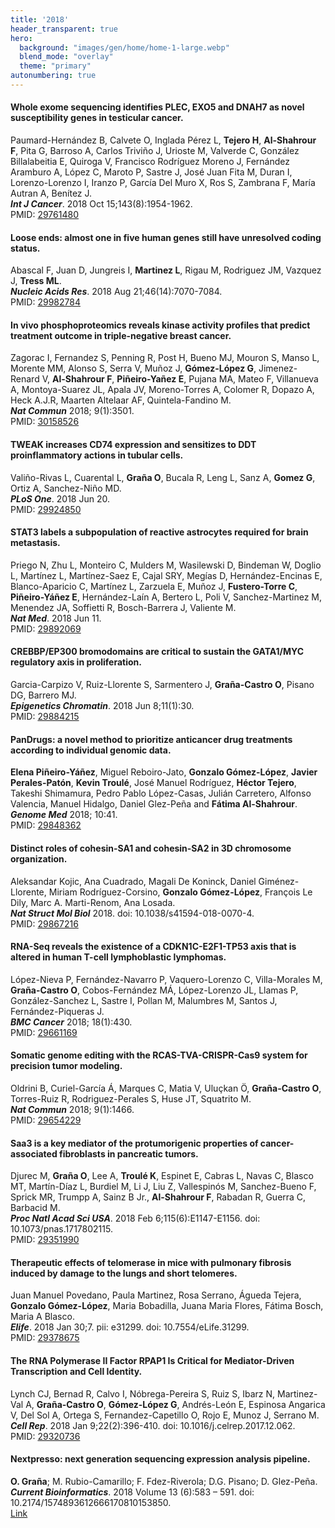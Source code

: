 ```yaml
---
title: '2018'
header_transparent: true
hero:
  background: "images/gen/home/home-1-large.webp"
  blend_mode: "overlay"
  theme: "primary"
autonumbering: true
---
```


#### Whole exome sequencing identifies PLEC, EXO5 and DNAH7 as novel susceptibility genes in testicular cancer.
Paumard-Hernández B, Calvete O, Inglada Pérez L, **Tejero H**, **Al-Shahrour F**, Pita G, Barroso A, Carlos Triviño J, Urioste M, Valverde C, González Billalabeitia E, Quiroga V, Francisco Rodríguez Moreno J, Fernández Aramburo A, López C, Maroto P, Sastre J, José Juan Fita M, Duran I, Lorenzo-Lorenzo I, Iranzo P, García Del Muro X, Ros S, Zambrana F, María Autran A, Benítez J.  
***Int J Cancer***. 2018 Oct 15;143(8):1954-1962.  
PMID: [29761480](https://pubmed.ncbi.nlm.nih.gov/29761480/)

#### Loose ends: almost one in five human genes still have unresolved coding status.
Abascal F, Juan D, Jungreis I, **Martinez L**, Rigau M, Rodriguez JM, Vazquez J, **Tress ML**.  
***Nucleic Acids Res***. 2018 Aug 21;46(14):7070-7084.  
PMID: [29982784](https://pubmed.ncbi.nlm.nih.gov/29982784/)

#### In vivo phosphoproteomics reveals kinase activity profiles that predict treatment outcome in triple-negative breast cancer.
Zagorac I, Fernandez S, Penning R, Post H, Bueno MJ, Mouron S, Manso L, Morente MM, Alonso S, Serra V, Muñoz J, **Gómez-López G**, Jimenez-Renard V, **Al-Shahrour F**, **Piñeiro-Yañez E**, Pujana MA, Mateo F, Villanueva A, Montoya-Suarez JL, Apala JV, Moreno-Torres A, Colomer R, Dopazo A, Heck A.J.R, Maarten Altelaar AF, Quintela-Fandino M.  
***Nat Commun*** 2018; 9(1):3501.  
PMID: [30158526](https://pubmed.ncbi.nlm.nih.gov/30158526/)

#### TWEAK increases CD74 expression and sensitizes to DDT proinflammatory actions in tubular cells.
Valiño-Rivas L, Cuarental L, **Graña O**, Bucala R, Leng L, Sanz A, **Gomez G**, Ortiz A, Sanchez-Niño MD.  
***PLoS One***. 2018 Jun 20.  
PMID: [29924850](https://pubmed.ncbi.nlm.nih.gov/29924850/)

#### STAT3 labels a subpopulation of reactive astrocytes required for brain metastasis.
Priego N, Zhu L, Monteiro C, Mulders M, Wasilewski D, Bindeman W, Doglio L, Martínez L, Martínez-Saez E, Cajal SRY, Megías D, Hernández-Encinas E, Blanco-Aparicio C, Martínez L, Zarzuela E, Muñoz J, **Fustero-Torre C**, **Piñeiro-Yáñez E**, Hernández-Laín A, Bertero L, Poli V, Sanchez-Martinez M, Menendez JA, Soffietti R, Bosch-Barrera J, Valiente M.  
***Nat Med***. 2018 Jun 11.  
PMID: [29892069](https://pubmed.ncbi.nlm.nih.gov/29892069/)

#### CREBBP/EP300 bromodomains are critical to sustain the GATA1/MYC regulatory axis in proliferation.
Garcia-Carpizo V, Ruiz-Llorente S, Sarmentero J, **Graña-Castro O**, Pisano DG, Barrero MJ.  
***Epigenetics Chromatin***. 2018 Jun 8;11(1):30.  
PMID: [29884215](https://pubmed.ncbi.nlm.nih.gov/29884215/)

#### PanDrugs: a novel method to prioritize anticancer drug treatments according to individual genomic data.
**Elena Piñeiro-Yáñez**, Miguel Reboiro-Jato, **Gonzalo Gómez-López**, **Javier Perales-Patón**, **Kevin Troulé**, José Manuel Rodríguez, **Héctor Tejero**, Takeshi Shimamura, Pedro Pablo López-Casas, Julián Carretero, Alfonso Valencia, Manuel Hidalgo, Daniel Glez-Peña and **Fátima Al-Shahrour**.  
***Genome Med*** 2018; 10:41.  
PMID: [29848362](https://pubmed.ncbi.nlm.nih.gov/29848362/)

#### Distinct roles of cohesin-SA1 and cohesin-SA2 in 3D chromosome organization.
Aleksandar Kojic, Ana Cuadrado, Magali De Koninck, Daniel Giménez-Llorente, Miriam Rodríguez-Corsino, **Gonzalo Gómez-López**, François Le Dily, Marc A. Marti-Renom, Ana Losada.  
***Nat Struct Mol Biol*** 2018. doi: 10.1038/s41594-018-0070-4.  
PMID: [29867216](https://pubmed.ncbi.nlm.nih.gov/29867216/)

#### RNA-Seq reveals the existence of a CDKN1C-E2F1-TP53 axis that is altered in human T-cell lymphoblastic lymphomas.
López-Nieva P, Fernández-Navarro P, Vaquero-Lorenzo C, Villa-Morales M, **Graña-Castro O**, Cobos-Fernández MÁ, López-Lorenzo JL, Llamas P, González-Sanchez L, Sastre I, Pollan M, Malumbres M, Santos J, Fernández-Piqueras J.  
***BMC Cancer*** 2018; 18(1):430.  
PMID: [29661169](https://pubmed.ncbi.nlm.nih.gov/29661169/)

#### Somatic genome editing with the RCAS-TVA-CRISPR-Cas9 system for precision tumor modeling.
Oldrini B, Curiel-García Á, Marques C, Matia V, Uluçkan Ö, **Graña-Castro O**, Torres-Ruiz R, Rodriguez-Perales S, Huse JT, Squatrito M.  
***Nat Commun*** 2018; 9(1):1466.  
PMID: [29654229](https://pubmed.ncbi.nlm.nih.gov/29654229/)

#### Saa3 is a key mediator of the protumorigenic properties of cancer-associated fibroblasts in pancreatic tumors.
Djurec M, **Graña O**, Lee A, **Troulé K**, Espinet E, Cabras L, Navas C, Blasco MT, Martín-Díaz L, Burdiel M, Li J, Liu Z, Vallespinós M, Sanchez-Bueno F, Sprick MR, Trumpp A, Sainz B Jr., **Al-Shahrour F**, Rabadan R, Guerra C, Barbacid M.  
***Proc Natl Acad Sci USA***. 2018 Feb 6;115(6):E1147-E1156. doi: 10.1073/pnas.1717802115.  
PMID: [29351990](https://pubmed.ncbi.nlm.nih.gov/29351990/)

#### Therapeutic effects of telomerase in mice with pulmonary fibrosis induced by damage to the lungs and short telomeres.
Juan Manuel Povedano, Paula Martinez, Rosa Serrano, Águeda Tejera, **Gonzalo Gómez-López**, Maria Bobadilla, Juana Maria Flores, Fátima Bosch, Maria A Blasco.  
***Elife***. 2018 Jan 30;7. pii: e31299. doi: 10.7554/eLife.31299.  
PMID: [29378675](https://pubmed.ncbi.nlm.nih.gov/29378675/)

#### The RNA Polymerase II Factor RPAP1 Is Critical for Mediator-Driven Transcription and Cell Identity.
Lynch CJ, Bernad R, Calvo I, Nóbrega-Pereira S, Ruiz S, Ibarz N, Martinez-Val A, **Graña-Castro O**, **Gómez-López G**, Andrés-León E, Espinosa Angarica V, Del Sol A, Ortega S, Fernandez-Capetillo O, Rojo E, Munoz J, Serrano M.  
***Cell Rep***. 2018 Jan 9;22(2):396-410. doi: 10.1016/j.celrep.2017.12.062.  
PMID: [29320736](https://pubmed.ncbi.nlm.nih.gov/29320736/)

#### Nextpresso: next generation sequencing expression analysis pipeline.
**O. Graña**; M. Rubio-Camarillo; F. Fdez-Riverola; D.G. Pisano; D. Glez-Peña.  
***Current Bioinformatics***. 2018 Volume 13 (6):583 – 591. doi: 10.2174/1574893612666170810153850.  
[Link](http://dx.doi.org/10.2174/1574893612666170810153850)
